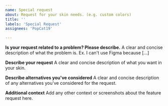 ```yaml
---
name: Special request
about: Request for your skin needs. (e.g. custom colors)
title: ''
labels: 'Special Request'
assignees: 'PopCat19'

---
```


**Is your request related to a problem? Please describe.**
A clear and concise description of what the problem is. Ex. I can't use Figma because [...]

**Describe your request**
A clear and concise description of what you want in your skin.

**Describe alternatives you've considered**
A clear and concise description of any alternatives you've considered for the request.

**Additional context**
Add any other context or screenshots about the feature request here.
